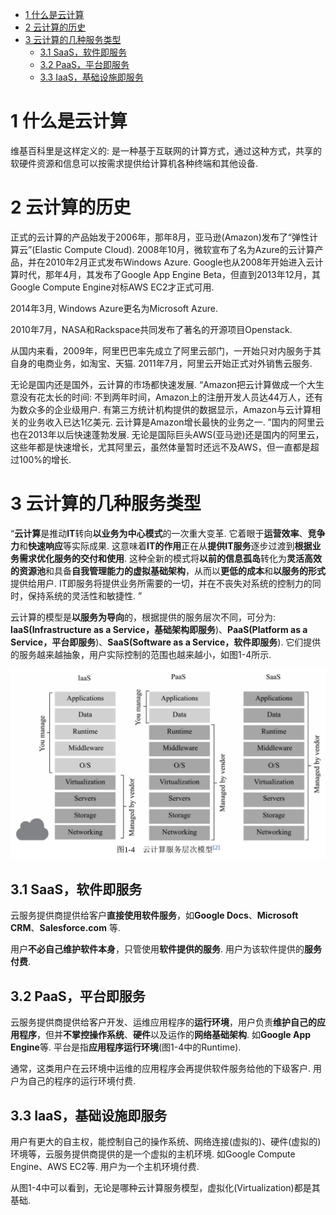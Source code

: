 
<!-- @import "[TOC]" {cmd="toc" depthFrom=1 depthTo=6 orderedList=false} -->

<!-- code_chunk_output -->

- [1 什么是云计算](#1-什么是云计算)
- [2 云计算的历史](#2-云计算的历史)
- [3 云计算的几种服务类型](#3-云计算的几种服务类型)
  - [3.1 SaaS，软件即服务](#31-saas软件即服务)
  - [3.2 PaaS，平台即服务](#32-paas平台即服务)
  - [3.3 IaaS，基础设施即服务](#33-iaas基础设施即服务)

<!-- /code_chunk_output -->

# 1 什么是云计算

维基百科里是这样定义的: 是一种基于互联网的计算方式，通过这种方式，共享的软硬件资源和信息可以按需求提供给计算机各种终端和其他设备.

# 2 云计算的历史

正式的云计算的产品始发于2006年，那年8月，亚马逊(Amazon)发布了“弹性计算云”(Elastic Compute Cloud). 2008年10月，微软宣布了名为Azure的云计算产品，并在2010年2月正式发布Windows Azure. Google也从2008年开始进入云计算时代，那年4月，其发布了Google App Engine Beta，但直到2013年12月，其Google Compute Engine对标AWS EC2才正式可用. 

2014年3月, Windows Azure更名为Microsoft Azure.

2010年7月，NASA和Rackspace共同发布了著名的开源项目Openstack. 

从国内来看，2009年，阿里巴巴率先成立了阿里云部门，一开始只对内服务于其自身的电商业务，如淘宝、天猫. 2011年7月，阿里云开始正式对外销售云服务. 

无论是国内还是国外，云计算的市场都快速发展. “Amazon把云计算做成一个大生意没有花太长的时间: 不到两年时间，Amazon上的注册开发人员达44万人，还有为数众多的企业级用户. 有第三方统计机构提供的数据显示，Amazon与云计算相关的业务收入已达1亿美元. 云计算是Amazon增长最快的业务之一. ”国内的阿里云也在2013年以后快速蓬勃发展. 无论是国际巨头AWS(亚马逊)还是国内的阿里云，这些年都是快速增长，尤其阿里云，虽然体量暂时还远不及AWS，但一直都是超过100%的增长. 

# 3 云计算的几种服务类型

“**云计算**是推动**IT**转向**以业务为中心模式**的一次重大变革. 它着眼于**运营效率**、**竞争力**和**快速响应**等实际成果. 这意味着**IT的作用**正在从**提供IT服务**逐步过渡到**根据业务需求优化服务的交付和使用**. 这种全新的模式将**以前的信息孤岛**转化为**灵活高效的资源池**和具备**自我管理能力的虚拟基础架构**，从而以**更低的成本**和**以服务的形式**提供给用户. IT即服务将提供业务所需要的一切，并在不丧失对系统的控制力的同时，保持系统的灵活性和敏捷性. ”

云计算的模型是**以服务为导向**的，根据提供的服务层次不同，可分为: **IaaS(Infrastructure as a Service，基础架构即服务**)、**PaaS(Platform as a Service，平台即服务**)、**SaaS(Software as a Service，软件即服务**). 它们提供的服务越来越抽象，用户实际控制的范围也越来越小，如图1-4所示. 

![](./images/2019-05-12-21-48-06.png)

## 3.1 SaaS，软件即服务

云服务提供商提供给客户**直接使用软件服务**，如**Google Docs**、**Microsoft CRM**、**Salesforce.com** 等. 

用户**不必自己维护软件本身**，只管使用**软件提供的服务**. 用户为该软件提供的**服务付费**. 

## 3.2 PaaS，平台即服务

云服务提供商提供给客户开发、运维应用程序的**运行环境**，用户负责**维护自己的应用程序**，但并**不掌控操作系统**、**硬件**以及运作的**网络基础架构**. 如**Google App Engine**等. 平台是指**应用程序运行环境**(图1-4中的Runtime). 

通常，这类用户在云环境中运维的应用程序会再提供软件服务给他的下级客户. 用户为自己的程序的运行环境付费. 

## 3.3 IaaS，基础设施即服务

用户有更大的自主权，能控制自己的操作系统、网络连接(虚拟的)、硬件(虚拟的)环境等，云服务提供商提供的是一个虚拟的主机环境. 如Google Compute Engine、AWS EC2等. 用户为一个主机环境付费. 

从图1-4中可以看到，无论是哪种云计算服务模型，虚拟化(Virtualization)都是其基础. 

